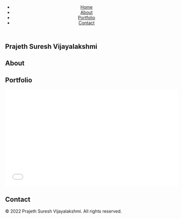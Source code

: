 <!DOCTYPE html>
<html lang="en">
<head>
  <meta charset="UTF-8">
  <meta name="viewport" content="width=device-width, initial-scale=1.0">
  <title>Prajeth Suresh Vijayalakshmi - Film Portfolio</title>
  <link rel="stylesheet" href="styles.css"> <!-- Link to your CSS file -->
  <style>
    /* Add custom styles specific to this page */
  </style>
</head>
<body>
  <header>
    <nav>
      <ul>
        <li><a href="#home">Home</a></li>
        <li><a href="#about">About</a></li>
        <li><a href="#portfolio">Portfolio</a></li>
        <li><a href="#contact">Contact</a></li>
      </ul>
    </nav>
  </header>

  <section id="home">
    <h1>Prajeth Suresh Vijayalakshmi</h1>
    <!-- Add a brief introduction or a captivating video here -->
  </section>

  <section id="about">
    <h2>About</h2>
    <!-- Add information about yourself and your filmmaking journey -->
  </section>

  <section id="portfolio">
    <h2>Portfolio</h2>
    <!-- Showcase your films with video embeds or thumbnails -->
    <div class="video-container">
      <iframe width="560" height="315" src="[https://www.youtube.com/embed/your-video-id](https://www.youtube.com/watch?v=AoYs05UCKIY&ab_channel=CityofBelmont)" frameborder="0" allowfullscreen></iframe>
    </div>
  </section>

  <section id="contact">
    <h2>Contact</h2>
    <!-- Add a contact form or provide your contact information -->
  </section>

  <footer>
    <p>&copy; 2022 Prajeth Suresh Vijayalakshmi. All rights reserved.</p>
  </footer>

  <script src="script.js"></script> <!-- Link to your JavaScript file -->
  <script src="smooth-scroll.min.js"></script> <!-- Link to Smooth Scroll library -->
  <script>
    new SmoothScroll('a[href*="#"]');
  </script>
</body>
</html>

